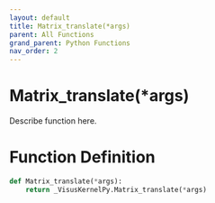 ```yaml
---
layout: default
title: Matrix_translate(*args)
parent: All Functions
grand_parent: Python Functions
nav_order: 2
---
```


# Matrix_translate(*args)

Describe function here.

# Function Definition

```python
def Matrix_translate(*args):
    return _VisusKernelPy.Matrix_translate(*args)
```